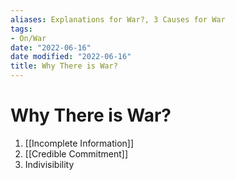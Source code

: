 ```yaml
---
aliases: Explanations for War?, 3 Causes for War
tags:
- On/War
date: "2022-06-16"
date modified: "2022-06-16"
title: Why There is War?
---
```


# Why There is War?
1. [[Incomplete Information]]
2. [[Credible Commitment]]
3. Indivisibility
